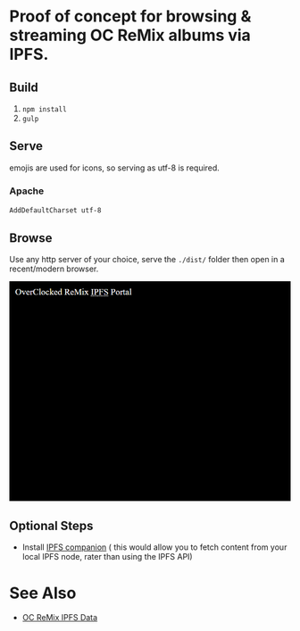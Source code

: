 # Proof of concept for browsing & streaming OC ReMix albums via IPFS.

## Build
1) `npm install`
2) `gulp`

## Serve
emojis are used for icons, so serving as utf-8 is required.

### Apache
```
AddDefaultCharset utf-8
```

## Browse
Use any http server of your choice, serve the `./dist/` folder then open in a recent/modern browser.

![animated demo of proof-of-concept for using IPFS to browse & stream OC ReMix albums.](./img/ocremix-ipfs-demo.gif)


## Optional Steps
* Install [IPFS companion](https://github.com/ipfs-shipyard/ipfs-companion) (
	this would allow you to fetch content from your local IPFS node,
	rater than using the IPFS API)

# See Also

* [OC ReMix IPFS Data](https://github.com/signpostmarv/ocremix-ipfs-data)
